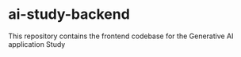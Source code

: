 # ai-study-backend
This repository contains the frontend codebase for the Generative AI application Study
